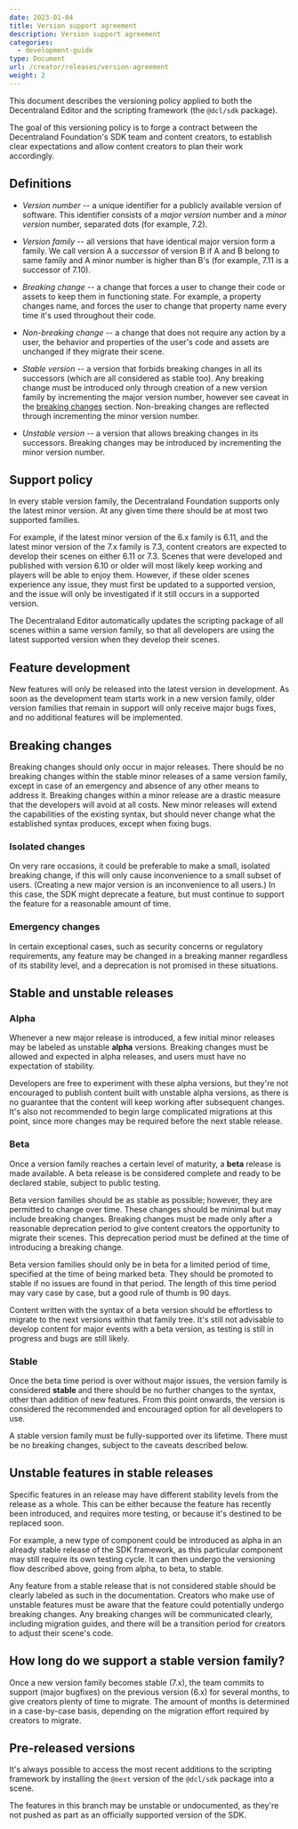 ```yaml
---
date: 2023-01-04
title: Version support agreement
description: Version support agreement
categories:
  - development-guide
type: Document
url: /creator/releases/version-agreement
weight: 2
---
```



This document describes the versioning policy applied to both the Decentraland Editor and the scripting framework (the `@dcl/sdk` package).

The goal of this versioning policy is to forge a contract between the Decentraland Foundation's SDK team and content creators, to establish clear expectations and allow content creators to plan their work accordingly.

<!-- TODO: What about support from other teams? Do we have a commitment for content with older versions to keep working too? -->

## Definitions

* *Version number* -- a unique identifier for a publicly available version of software. This identifier consists of a *major version* number and a *minor version* number, separated dots (for example, 7.2).

* *Version family* -- all versions that have identical major version form a family. We call version A a *successor* of version B if A and B belong to same family and A minor number is higher than B's (for example, 7.11 is a successor of 7.10).

* *Breaking change* -- a change that forces a user to change their code or assets to keep them in functioning state. For example, a property changes name, and forces the user to change that property name every time it's used throughout their code.

* *Non-breaking change* -- a change that does not require any action by a user, the behavior and properties of the user's code and assets are unchanged if they migrate their scene.

* *Stable version* -- a version that forbids breaking changes in all its successors (which are all considered as stable too). Any breaking change must be introduced only through creation of a new version family by incrementing the major version number, however see caveat in the [breaking changes](#breaking-changes) section. Non-breaking changes are reflected through incrementing the minor version number.

* *Unstable version* -- a version that allows breaking changes in its successors. Breaking changes may be introduced by incrementing the minor version number.

## Support policy

In every stable version family, the Decentraland Foundation supports only the latest minor version. At any given time there should be at most two supported families. 

For example, if the latest minor version of the 6.x family is 6.11, and the latest minor version of the 7.x family is 7.3, content creators are expected to develop their scenes on either 6.11 or 7.3. Scenes that were developed and published with version 6.10 or older will most likely keep working and players will be able to enjoy them. However, if these older scenes experience any issue, they must first be updated to a supported version, and the issue will only be investigated if it still occurs in a supported version.

The Decentraland Editor automatically updates the scripting package of all scenes within a same version family, so that all developers are using the latest supported version when they develop their scenes.

## Feature development

New features will only be released into the latest version in development. As soon as the development team starts work in a new version family, older version families that remain in support will only receive major bugs fixes, and no additional features will be implemented.

## Breaking changes

Breaking changes should only occur in major releases. There should be no breaking changes within the stable minor releases of a same version family, except in case of an emergency and absence of any other means to address it. Breaking changes within a minor release are a drastic measure that the developers will avoid at all costs. New minor releases will extend the capabilities of the existing syntax, but should never change what the established syntax produces, except when fixing bugs.

### Isolated changes

On very rare occasions, it could be preferable to make a small, isolated breaking change, if this will only cause inconvenience to a small subset of users. (Creating a new major version is an inconvenience to all users.) In this case, the SDK might deprecate a feature, but must continue to support the feature for a reasonable amount of time.

### Emergency changes

In certain exceptional cases, such as security concerns or regulatory requirements, any feature may be changed in a breaking manner regardless of its stability level, and a deprecation is not promised in these situations.

## Stable and unstable releases

### Alpha

Whenever a new major release is introduced, a few initial minor releases may be labeled as unstable **alpha** versions. Breaking changes must be allowed and expected in alpha releases, and users must have no expectation of stability.

Developers are free to experiment with these alpha versions, but they're not encouraged to publish content built with unstable alpha versions, as there is no guarantee that the content will keep working after subsequent changes. It's also not recommended to begin large complicated migrations at this point, since more changes may be required before the next stable release.

### Beta

Once a version family reaches a certain level of maturity, a **beta** release is made available. A beta release is be considered complete and ready to be declared stable, subject to public testing.

Beta version families should be as stable as possible; however, they are permitted to change over time. These changes should be minimal but may include breaking changes. Breaking changes must be made only after a reasonable deprecation period to give content creators the opportunity to migrate their scenes. This deprecation period must be defined at the time of introducing a breaking change.

Beta version families should only be in beta for a limited period of time, specified at the time of being marked beta. They should be promoted to stable if no issues are found in that period. The length of this time period may vary case by case, but a good rule of thumb is 90 days.

Content written with the syntax of a beta version should be effortless to migrate to the next versions within that family tree. It's still not advisable to develop content for major events with a beta version, as testing is still in progress and bugs are still likely.

### Stable

Once the beta time period is over without major issues, the version family is considered **stable** and there should be no further changes to the syntax, other than addition of new features. From this point onwards, the version is considered the recommended and encouraged option for all developers to use.

A stable version family must be fully-supported over its lifetime. There must be no breaking changes, subject to the caveats described below.

## Unstable features in stable releases

Specific features in an release may have different stability levels from the release as a whole. This can be either because the feature has recently been introduced, and requires more testing, or because it's destined to be replaced soon.

For example, a new type of component could be introduced as alpha in an already stable release of the SDK framework, as this particular component may still require its own testing cycle. It can then undergo the versioning flow described above, going from alpha, to beta, to stable.

Any feature from a stable release that is not considered stable should be clearly labeled as such in the documentation. Creators who make use of unstable features must be aware that the feature could potentially undergo breaking changes. Any breaking changes will be communicated clearly, including migration guides, and there will be a transition period for creators to adjust their scene's code.

<!-- In exceptional cases, a stable (beta or GA) version may include specific features grouped into a legacy namespace that is not considered to be part of the supported release and is meant to be deprecated in the future. This namespace will be labeled as unstable, and the documentation will make it clear when this is the case. The purpose of leaving these legacy features is to aid in the transition between major versions, without losing any functionality. This can happen when a proper re-implementation of certain features is required, but it would delay releasing the stable version too much.  -->


## How long do we support a stable version family?

Once a new version family becomes stable (7.x), the team commits to support (major bugfixes) on the previous version (6.x) for several months, to give creators plenty of time to migrate. The amount of months is determined in a case-by-case basis, depending on the migration effort required by creators to migrate.


## Pre-released versions

It's always possible to access the most recent additions to the scripting framework by installing the `@next` version of the `@dcl/sdk` package into a scene.

The features in this branch may be unstable or undocumented, as they're not pushed as part as an officially supported version of the SDK.
